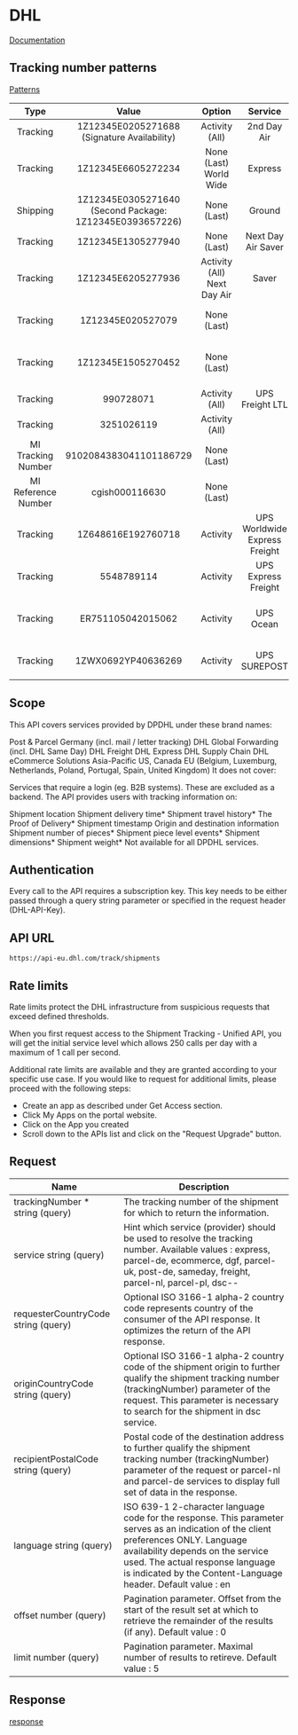 # DHL
[Documentation](https://developer.dhl.com/api-reference/shipment-tracking#get-started-section/overview)

## Tracking number patterns
[Patterns](https://www.dhl.com/pf-en/home/tracking/id-labels.html)

|         Type        |                          Value                          |            Option           |            Service            |              Response             |
|:-------------------:|:-------------------------------------------------------:|:---------------------------:|:-----------------------------:|:---------------------------------:|
| Tracking            | 1Z12345E0205271688 (Signature Availability)             | Activity (All)              | 2nd Day Air                   | Delivered                         |
| Tracking            | 1Z12345E6605272234                                      | None (Last) World Wide      | Express                       | Delivered                         |
| Shipping            | 1Z12345E0305271640 (Second Package: 1Z12345E0393657226) | None (Last)                 | Ground                        | Delivered                         |
| Tracking            | 1Z12345E1305277940                                      | None (Last)                 | Next Day Air Saver            | ORIGIN SCAN                       |
| Tracking            | 1Z12345E6205277936                                      | Activity (All) Next Day Air | Saver                         | 2nd Delivery attempt              |
| Tracking            | 1Z12345E020527079                                       | None (Last)                 |                               | Invalid Tracking Number           |
| Tracking            | 1Z12345E1505270452                                      | None (Last)                 |                               | No Tracking Information Available |
| Tracking            | 990728071                                               | Activity (All)              | UPS Freight LTL               | In Transit                        |
| Tracking            | 3251026119                                              | Activity (All)              |                               | Delivered Origin CFS              |
| MI Tracking Number  | 9102084383041101186729                                  | None (Last)                 |                               |                                   |
| MI Reference Number | cgish000116630                                          | None (Last)                 |                               |                                   |
| Tracking            | 1Z648616E192760718                                      | Activity                    | UPS Worldwide Express Freight | Order Process by UPS              |
| Tracking            | 5548789114                                              | Activity                    | UPS Express Freight           | Response for UPS Air Freight      |
| Tracking            | ER751105042015062                                       | Activity                    | UPS Ocean                     | Response for UPS Ocean Freight    |
| Tracking            | 1ZWX0692YP40636269                                      | Activity                    | UPS SUREPOST                  | Response for UPS SUREPOST         |

## Scope
This API covers services provided by DPDHL under these brand names:

Post & Parcel Germany (incl. mail / letter tracking)
DHL Global Forwarding (incl. DHL Same Day)
DHL Freight
DHL Express
DHL Supply Chain
DHL eCommerce Solutions
Asia-Pacific
US, Canada
EU (Belgium, Luxemburg, Netherlands, Poland, Portugal, Spain, United Kingdom)
It does not cover:

Services that require a login (eg. B2B systems). These are excluded as a backend.
The API provides users with tracking information on:

Shipment location
Shipment delivery time*
Shipment travel history*
The Proof of Delivery*
Shipment timestamp
Origin and destination information
Shipment number of pieces*
Shipment piece level events*
Shipment dimensions*
Shipment weight*
Not available for all DPDHL services.

## Authentication
Every call to the API requires a subscription key. This key needs to be either passed through a query string parameter or specified in the request header (DHL-API-Key).

## API URL
``https://api-eu.dhl.com/track/shipments``

## Rate limits
Rate limits protect the DHL infrastructure from suspicious requests that exceed defined thresholds.

When you first request access to the Shipment Tracking - Unified API, you will get the initial service level which allows 250 calls per day with a maximum of 1 call per second.

Additional rate limits are available and they are granted according to your specific use case. If you would like to request for additional limits, please proceed with the following steps:

* Create an app as described under Get Access section.
* Click My Apps on the portal website.
* Click on the App you created
* Scroll down to the APIs list and click on the "Request Upgrade" button.

## Request
| Name                                 | Description                                                                                                                                                                                                                                                                  |
|--------------------------------------|------------------------------------------------------------------------------------------------------------------------------------------------------------------------------------------------------------------------------------------------------------------------------|
| trackingNumber * string  (query)     | The tracking number of the shipment for which to return the information.                                                                                                                                                                                                     |
| service string  (query)              | Hint which service (provider) should be used to resolve the tracking number. Available   values : express, parcel-de, ecommerce, dgf, parcel-uk, post-de, sameday, freight, parcel-nl, parcel-pl, dsc--                                                                      |
| requesterCountryCode string  (query) | Optional ISO 3166-1 alpha-2 country code represents country of the consumer of the API response. It optimizes the return of the API response.                                                                                                                                |
| originCountryCode string  (query)    | Optional ISO 3166-1 alpha-2 country code of the shipment origin to further qualify the shipment tracking number (trackingNumber) parameter of the request. This parameter is necessary to search for the shipment in dsc service.                                            |
| recipientPostalCode string  (query)  | Postal code of the destination address to further qualify the shipment tracking number (trackingNumber) parameter of the request or parcel-nl and parcel-de services to display full set of data in the response.                                                            |
| language string  (query)             | ISO 639-1 2-character language code for the response. This parameter serves as an indication of the client preferences ONLY. Language availability depends on the service used. The actual response language is indicated by the Content-Language header. Default value : en |
| offset number  (query)               | Pagination parameter. Offset from the start of the result set at which to retrieve the remainder of the results (if any). Default value : 0                                                                                                                                  |
| limit number  (query)                | Pagination parameter. Maximal number of results to retireve. Default value : 5                                                                                                                                                                                               |

## Response

[response](/fixtures)

